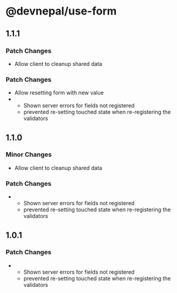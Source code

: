 # @devnepal/use-form

## 1.1.1

### Patch Changes

- Allow client to cleanup shared data

### Patch Changes

- Allow resetting form with new value
- - Shown server errors for fields not registered
  - prevented re-setting touched state when re-registering the validators

## 1.1.0

### Minor Changes

- Allow client to cleanup shared data

### Patch Changes

- - Shown server errors for fields not registered
  - prevented re-setting touched state when re-registering the validators

## 1.0.1

### Patch Changes

- - Shown server errors for fields not registered
  - prevented re-setting touched state when re-registering the validators

